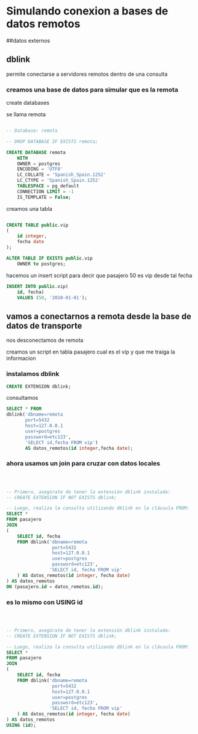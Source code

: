 # Simulando conexion a bases de datos remotos
##datos externos
## dblink 

permite conectarse a servidores remotos dentro de una consulta

### creamos una base de datos para simular que es la remota 

create databases

se llama remota 


```sql

-- Database: remota

-- DROP DATABASE IF EXISTS remota;

CREATE DATABASE remota
    WITH
    OWNER = postgres
    ENCODING = 'UTF8'
    LC_COLLATE = 'Spanish_Spain.1252'
    LC_CTYPE = 'Spanish_Spain.1252'
    TABLESPACE = pg_default
    CONNECTION LIMIT = -1
    IS_TEMPLATE = False;


```


creamos una tabla 

```sql

CREATE TABLE public.vip
(
    id integer,
    fecha date
);

ALTER TABLE IF EXISTS public.vip
    OWNER to postgres;

```

hacemos un insert script  para decir que pasajero 50 es vip desde tal fecha



```sql
INSERT INTO public.vip(
	id, fecha)
	VALUES (50, '2010-01-01');

```


## vamos a conectarnos a remota desde la base de datos de transporte

nos desconectamos de remota 


creamos un script en tabla pasajero cual es el vip y que me traiga la informacion 

### instalamos dblink 

```sql
CREATE EXTENSION dblink;
```


consultamos 


```sql
SELECT * FROM 
dblink('dbname=remota
	   port=5432
	   host=127.0.0.1 
	   user=postgres 
	   password=etc123', 
	   'SELECT id,fecha FROM vip')
	   AS datos_remotos(id integer,fecha date);

```


### ahora usamos un join para cruzar con datos locales 

```sql



-- Primero, asegúrate de tener la extensión dblink instalada:
-- CREATE EXTENSION IF NOT EXISTS dblink;

-- Luego, realiza la consulta utilizando dblink en la cláusula FROM:
SELECT * 
FROM pasajero
JOIN
(
    SELECT id, fecha
    FROM dblink('dbname=remota
                 port=5432
                 host=127.0.0.1 
                 user=postgres 
                 password=etc123', 
                'SELECT id, fecha FROM vip'
    ) AS datos_remotos(id integer, fecha date)
) AS datos_remotos
ON (pasajero.id = datos_remotos.id);

```
### es lo mismo con USING id 


```sql



-- Primero, asegúrate de tener la extensión dblink instalada:
-- CREATE EXTENSION IF NOT EXISTS dblink;

-- Luego, realiza la consulta utilizando dblink en la cláusula FROM:
SELECT * 
FROM pasajero
JOIN
(
    SELECT id, fecha
    FROM dblink('dbname=remota
                 port=5432
                 host=127.0.0.1 
                 user=postgres 
                 password=etc123', 
                'SELECT id, fecha FROM vip'
    ) AS datos_remotos(id integer, fecha date)
) AS datos_remotos
USING (id);



```